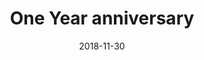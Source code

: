 ---
title: One Year anniversary
#desc: Collaborative artworks made by members of the community.
template: album
date: 2018-11-30
images:
  - title: The Abyss
    desc: A little outdated, but shows how much work has really been done on orth
    author: Offz
    url: https://cdn.mineinabyss.com/website/albums/2018/anniversary/1.jpg
    separateThumbnail: false
    
  - title: Orth industrial district
    author: Salt
    url: https://cdn.mineinabyss.com/website/albums/2018/anniversary/2.webp
    
  - title: Delver Guild HQ
    author: RoryDaisuke
    url: https://cdn.mineinabyss.com/website/albums/2018/anniversary/3.webp

  - title: Delver Guild HQ, Orth
    author: Offz
    url: https://cdn.mineinabyss.com/website/albums/2018/anniversary/4.webp
    separateThumbnail: false

  - title: Golden Bridge, Orth
    author: Derongan
    url: https://cdn.mineinabyss.com/website/albums/2018/anniversary/5.webp

  - title: The Slums, Orth
    author: EWQ
    url: https://cdn.mineinabyss.com/website/albums/2018/anniversary/6.webp

  - title: Slums Bridge, Orth
    author: LoneReborn
    url: https://cdn.mineinabyss.com/website/albums/2018/anniversary/7.webp

  - title: Orth from a far
    author: Salt
    url: https://cdn.mineinabyss.com/website/albums/2018/anniversary/8.webp

  - title: City sunset, Orth
    author: LoneReborn
    url: https://cdn.mineinabyss.com/website/albums/2018/anniversary/9.webp

  - title: The Docks, Orth
    author: Offz
    url: https://cdn.mineinabyss.com/website/albums/2018/anniversary/10.webp

  - title: Orth Ruins, Layer 1
    author: Salt
    url: https://cdn.mineinabyss.com/website/albums/2018/anniversary/11.webp

  - title: Lower Layer 1
    author: Adar
    url: https://cdn.mineinabyss.com/website/albums/2018/anniversary/12.webp

  - title: Entrance to inverted forest, Layer 2
    author: RoryDaisuke
    url: https://cdn.mineinabyss.com/website/albums/2018/anniversary/13.webp

  - title: Inverted forest, Layer 2
    author: RoryDaisuke
    url: https://cdn.mineinabyss.com/website/albums/2018/anniversary/14.webp

  - title: Inverted forest, Layer 2
    author: Derongan
    url: https://cdn.mineinabyss.com/website/albums/2018/anniversary/15.webp

  - title: Seeker Camp, Layer 2
    author: Offz
    url: https://cdn.mineinabyss.com/website/albums/2018/anniversary/16.webp

  - title: Deep Shrine Cavern, Layer 3
    author: Adar
    url: https://cdn.mineinabyss.com/website/albums/2018/anniversary/17.webp

  - title: Layer 4
    author: Dr_Dj_Phillups
    url: https://cdn.mineinabyss.com/website/albums/2018/anniversary/18.webp

  - title: Layer 4
    author: Adar
    url: https://cdn.mineinabyss.com/website/albums/2018/anniversary/19.webp

  - title: Foggy mushrooms, Layer 4
    author: EWQ
    url: https://cdn.mineinabyss.com/website/albums/2018/anniversary/20.webp

  - title: Field of Eternal Fortunes, Layer 4, Middle Region
    author: Adar
    url: https://cdn.mineinabyss.com/website/albums/2018/anniversary/21.webp

  - title: Nanachi's hut in the fog, Layer 4
    author: Offz
    url: https://cdn.mineinabyss.com/website/albums/2018/anniversary/22.webp
---
